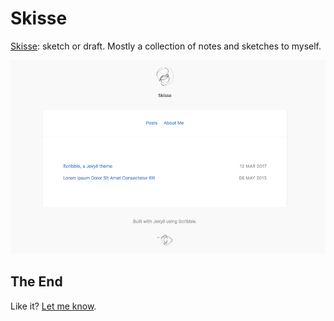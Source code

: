 # Skisse 

[Skisse](https://yngtodd.github.io/skisse/): sketch or draft. Mostly a collection of notes and sketches to myself. 

<p align="center">
    <img width="900" src="https://github.com/yngtodd/skisse/blob/master/images/skisse_snapshot.png">
</p>


## The End

Like it? [Let me know](http://twitter.com/youngmtodd).<br/>
